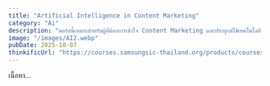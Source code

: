 ```yaml
---
title: "Artificial Intelligence in Content Marketing"
category: "Ai"
description: "คอร์สนี้เหมาะสำหรับผู้ที่ต้องการเข้าใจ Content Marketing และประยุกต์ใช้เทคโนโลยี AI เพื่อเพิ่มประสิทธิภาพในการทำการตลาด ทั้งในระดับธุรกิจและบุคคล"
image: "/images/AI2.webp"
pubDate: 2025-10-07
thinkificUrl: "https://courses.samsungsic-thailand.org/products/courses/ai-in-content-marketing"
---
```


เนื้อหา...
